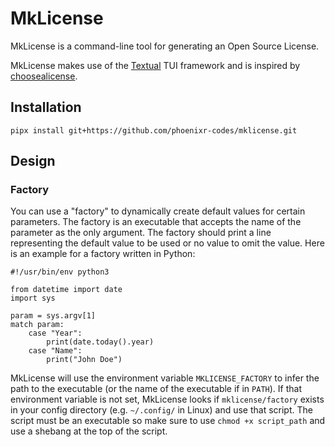 # MkLicense

MkLicense is a command-line tool for generating an Open Source License.

<!-- TODO: screenshots and clips -->

MkLicense makes use of the [Textual][] TUI framework and is inspired by [choosealicense][].


## Installation

```console
pipx install git+https://github.com/phoenixr-codes/mklicense.git
```

## Design

### Factory

You can use a "factory" to dynamically create default values for certain parameters. The factory is an executable that accepts the name of the parameter as the only argument.
The factory should print a line representing the default value to be used or no value to omit the value. Here is an example for a factory written in Python:

```python3
#!/usr/bin/env python3

from datetime import date
import sys

param = sys.argv[1]
match param:
    case "Year":
        print(date.today().year)
    case "Name":
        print("John Doe")
```

MkLicense will use the environment variable `MKLICENSE_FACTORY` to infer the path to the executable (or the name of the executable if in `PATH`). If that environment
variable is not set, MkLicense looks if `mklicense/factory` exists in your config directory (e.g. `~/.config/` in Linux) and use that script. The script must be an
executable so make sure to use `chmod +x script_path` and use a shebang at the top of the script.


[choosealicense]: https://choosealicense.com/
[Textual]: https://textual.textualize.io/

